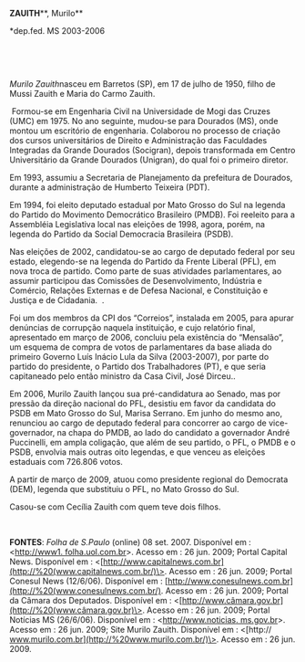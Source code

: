 **ZAUITH****, Murilo**

\*dep.fed. MS 2003-2006

 

 

*Murilo Zauith*nasceu em Barretos (SP), em 17 de julho de 1950, filho de
Mussi Zauith e Maria do Carmo Zauith.

 Formou-se em Engenharia Civil na Universidade de Mogi das Cruzes (UMC)
em 1975. No ano seguinte, mudou-se para Dourados (MS), onde montou um
escritório de engenharia. Colaborou no processo de criação dos cursos
universitários de Direito e Administração das Faculdades Integradas da
Grande Dourados (Socigran), depois transformada em Centro Universitário
da Grande Dourados (Unigran), do qual foi o primeiro diretor.

Em 1993, assumiu a Secretaria de Planejamento da prefeitura de Dourados,
durante a administração de Humberto Teixeira (PDT).

Em 1994, foi eleito deputado estadual por Mato Grosso do Sul na legenda
do Partido do Movimento Democrático Brasileiro (PMDB). Foi reeleito para
a Assembléia Legislativa local nas eleições de 1998, agora, porém, na
legenda do Partido da Social Democracia Brasileira (PSDB).

Nas eleições de 2002, candidatou-se ao cargo de deputado federal por seu
estado, elegendo-se na legenda do Partido da Frente Liberal (PFL), em
nova troca de partido. Como parte de suas atividades parlamentares, ao
assumir participou das Comissões de Desenvolvimento, Indústria e
Comércio, Relações Externas e de Defesa Nacional, e Constituição e
Justiça e de Cidadania.  .

Foi um dos membros da CPI dos “Correios”, instalada em 2005, para apurar
denúncias de corrupção naquela instituição, e cujo relatório final,
apresentado em março de 2006, concluiu pela existência do “Mensalão”, um
esquema de compra de votos de parlamentares da base aliada do primeiro
Governo Luís Inácio Lula da Silva (2003-2007), por parte do partido do
presidente, o Partido dos Trabalhadores (PT), e que seria capitaneado
pelo então ministro da Casa Civil, José Dirceu..

Em 2006, Murilo Zauith lançou sua pré-candidatura ao Senado, mas por
pressão da direção nacional do PFL, desistiu em favor da candidata do
PSDB em Mato Grosso do Sul, Marisa Serrano. Em junho do mesmo ano,
renunciou ao cargo de deputado federal para concorrer ao cargo de
vice-governador, na chapa do PMDB, ao lado do candidato a governador
André Puccinelli, em ampla coligação, que além de seu partido, o PFL, o
PMDB e o PSDB, envolvia mais outras oito legendas, e que venceu as
eleições estaduais com 726.806 votos.

A partir de março de 2009, atuou como presidente regional do Democrata
(DEM), legenda que substituiu o PFL, no Mato Grosso do Sul.

Casou-se com Cecília Zauith com quem teve dois filhos.

 

**FONTES**: *Folha de S.Paulo* (online) 08 set. 2007. Disponível em :
\<[http://www1. folha.uol.com.br](http://www1.%20folha.uol.com.br/)\>.
Acesso em : 26 jun. 2009; Portal Capital News. Disponível em :
\<[http://www.capitalnews.com.br](http://%20(www.capitalnews.com.br/)\>.
Acesso em : 26 jun. 2009; Portal Conesul News (12/6/06). Disponível em :
[http://www.conesulnews.com.br](http://%20(www.conesulnews.com.br/).
Acesso em : 26 jun. 2009; Portal da Câmara dos Deputados. Disponível em
: \<[http://www.câmara.gov.br](http://%20(www.câmara.gov.br)\>. Acesso
em : 26 jun. 2009; Portal Notícias MS (26/6/06). Disponível em :
\<[http://www.noticias. ms.gov.br](http://www.noticias.%20ms.gov.br/)\>.
Acesso em : 26 jun. 2009; Site Murilo Zauith. Disponível em : \<[http://
www.murilo.com.br](http://%20www.murilo.com.br/)\>. Acesso em : 26 jun.
2009.

 

 

 

 

 

 

 

 

 

 
